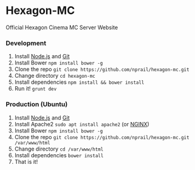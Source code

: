 # Hexagon-MC
Official Hexagon Cinema MC Server Website

### Development
1. Install [Node.js](https://nodejs.org/en/) and [Git](https://git-scm.com/downloads)
2. Install Bower `npm install bower -g`
3. Clone the repo `git clone https://github.com/nprail/hexagon-mc.git`
4. Change directory `cd hexagon-mc`
5. Install dependencies `npm install && bower install`
6. Run it! `grunt dev`

### Production (Ubuntu)
1. Install [Node.js](https://nodejs.org/en/) and [Git](https://git-scm.com/downloads)
2. Install Apache2 `sudo apt install apache2` (or [NGINX](https://nginx.org))
3. Install Bower `npm install bower -g`
4. Clone the repo `git clone https://github.com/nprail/hexagon-mc.git /var/www/html`
5. Change directory `cd /var/www/html`
6. Install dependencies `bower install`
7. That is it!
